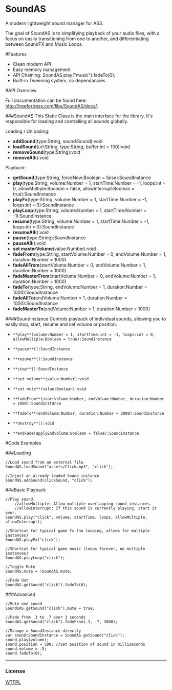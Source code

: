 [license]: https://github.com/treefortress/SoundAS/raw/master/license.txt

SoundAS
=======

A modern lightweight sound manager for AS3. 

The goal of SoundAS is to simplifying playback of your audio files, with a focus on easily transitioning from one to another, and differentiating between SoundFX and Music Loops.

#Features
* Clean modern API
* Easy memory management
* API Chaining: SoundAS.play("music").fadeTo(0);
* Built-in Tweening system, no dependancies

#API Overview

Full documentation can be found here: http://treefortress.com/libs/SoundAS/docs/.

###SoundAS
This Static Class is the main interface for the library. It's responsible for loading and controlling all sounds globally.

Loading / Unloading: 

*    **addSound**(type:String, sound:Sound):void
*    **loadSound**(url:String, type:String, buffer:int = 100):void
*    **removeSound**(type:String):void
*    **removeAll**():void

Playback:

*    **getSound**(type:String, forceNew:Boolean = false):SoundInstance
*    **play**(type:String, volume:Number = 1, startTime:Number = -1, loops:int = 0, allowMultiple:Boolean = false, allowInterrupt:Boolean = true):SoundInstance
*    **playFx**(type:String, volume:Number = 1, startTime:Number = -1, loops:int = 0):SoundInstance
*    **playLoop**(type:String, volume:Number = 1, startTime:Number = -1):SoundInstance
*    **resume**(type:String, volume:Number = 1, startTime:Number = -1, loops:int = 0):SoundInstance
*    **resumeAll**():void
*    **pause**(type:String):SoundInstance
*    **pauseAll**():void
*    **set masterVolume**(value:Number):void
*    **fadeFrom**(type:String, startVolume:Number = 0, endVolume:Number = 1, duration:Number = 1000)    
*    **fadeAllFrom**(startVolume:Number = 0, endVolume:Number = 1, duration:Number = 1000)
*    **fadeMasterFrom**(startVolume:Number = 0, endVolume:Number = 1, duration:Number = 1000)    
*    **fadeTo**(type:String, endVolume:Number = 1, duration:Number = 1000):SoundInstance
*    **fadeAllTo**(endVolume:Number = 1, duration:Number = 1000):SoundInstance
*    **fadeMasterTo**(endVolume:Number = 1, duration:Number = 1000)    

####SoundInstance
Controls playback of individual sounds, allowing you to easily stop, start, resume and set volume or position.

*     **play**(volume:Number = 1, startTime:int = -1, loops:int = 0, allowMultiple:Boolean = true):SoundInstance
*     **pause**():SoundInstance
*     **resume**():SoundInstance
*     **stop**():SoundInstance
*     **set volume**(value:Number):void
*     **set mute**(value:Boolean):void
*     **fadeFrom**(startVolume:Number, endVolume:Number, duration:Number = 1000):SoundInstance
*     **fadeTo**(endVolume:Number, duration:Number = 1000):SoundInstance
*     **destroy**():void
*     **endFade(applyEndVolume:Boolean = false):SoundInstance

#Code Examples

###Loading

    //Load sound from an external file
    SoundAS.loadSound("assets/Click.mp3", "click");

    //Inject an already loaded Sound instance
    SoundAS.addSound(clickSound, "click");

###Basic Playback

    //Play sound.
        //allowMultiple: Allow multiple overlapping sound instances.
        //allowInterrupt: If this sound is currently playing, start it over.
    SoundAS.play("click", volume, startTime, loops, allowMultiple, allowInterrupt);

    //Shortcut for typical game fx (no looping, allows for multiple instances)
    SoundAS.playFx("click");

    //Shortcut for typical game music (loops forever, no multiple instances)
    SoundAS.playLoop("click");

    //Toggle Mute 
    SoundAS.mute = !SoundAS.mute;

    //Fade Out
    SoundAS.getSound("click").fadeTo(0);

###Advanced 

    //Mute one sound
    SoundsAS.getSound("click").mute = true;

    //Fade from .3 to .7 over 3 seconds
    SoundAS.getSound("click").fadeFrom(.3, .7, 3000);

	//Manage a SoundInstance directly
    var sound:SoundInstance = SoundAS.getSound("click");
    sound.play(volume);
    sound.position = 500; //Set position of sound in milliseconds
    sound.volume = .5; 
	sound.fadeTo(0);

---
### License
[WTFPL][license]

